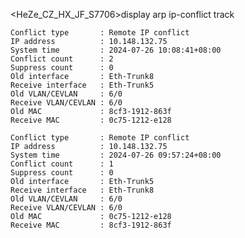 <HeZe_CZ_HX_JF_S7706>display arp ip-conflict track

    Conflict type       : Remote IP conflict
    IP address          : 10.148.132.75
    System time         : 2024-07-26 10:08:41+08:00
    Conflict count      : 2
    Suppress count      : 0
    Old interface       : Eth-Trunk8
    Receive interface   : Eth-Trunk5
    Old VLAN/CEVLAN     : 6/0
    Receive VLAN/CEVLAN : 6/0
    Old MAC             : 8cf3-1912-863f
    Receive MAC         : 0c75-1212-e128

    Conflict type       : Remote IP conflict
    IP address          : 10.148.132.75
    System time         : 2024-07-26 09:57:24+08:00
    Conflict count      : 1
    Suppress count      : 0
    Old interface       : Eth-Trunk5
    Receive interface   : Eth-Trunk8
    Old VLAN/CEVLAN     : 6/0
    Receive VLAN/CEVLAN : 6/0
    Old MAC             : 0c75-1212-e128
    Receive MAC         : 8cf3-1912-863f